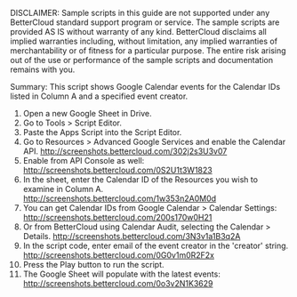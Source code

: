 DISCLAIMER: Sample scripts in this guide are not supported under any BetterCloud standard support program or service. The sample scripts are provided AS IS without warranty of any kind. BetterCloud disclaims all implied warranties including, without limitation, any implied warranties of merchantability or of fitness for a particular purpose. The entire risk arising out of the use or performance of the sample scripts and documentation remains with you.

Summary: This script shows Google Calendar events for the Calendar IDs listed in Column A and a specified event creator.

1) Open a new Google Sheet in Drive.
2) Go to Tools > Script Editor.
3) Paste the Apps Script into the Script Editor.
4) Go to Resources > Advanced Google Services and enable the Calendar API. http://screenshots.bettercloud.com/302j2s3U3v07
5) Enable from API Console as well: http://screenshots.bettercloud.com/0S2U1t3W1823
6) In the sheet, enter the Calendar ID of the Resources you wish to examine in Column A. http://screenshots.bettercloud.com/1w353n2A0M0d
7) You can get Calendar IDs from Google Calendar > Calendar Settings: http://screenshots.bettercloud.com/200s170w0H21
8) Or from BetterCloud using Calendar Audit, selecting the Calendar > Details. http://screenshots.bettercloud.com/3N3v1a1B3q2A
9) In the script code, enter email of the event creator in the 'creator' string. http://screenshots.bettercloud.com/0G0v1m0R2F2x
10) Press the Play button to run the script. 
11) The Google Sheet will populate with the latest events: http://screenshots.bettercloud.com/0o3v2N1K3629
